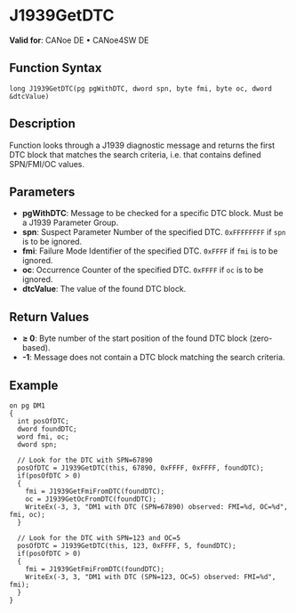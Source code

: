 # J1939GetDTC

**Valid for**: CANoe DE • CANoe4SW DE

## Function Syntax

```plaintext
long J1939GetDTC(pg pgWithDTC, dword spn, byte fmi, byte oc, dword &dtcValue)
```

## Description

Function looks through a J1939 diagnostic message and returns the first DTC block that matches the search criteria, i.e. that contains defined SPN/FMI/OC values.

## Parameters

- **pgWithDTC**: Message to be checked for a specific DTC block. Must be a J1939 Parameter Group.
- **spn**: Suspect Parameter Number of the specified DTC. `0xFFFFFFFF` if `spn` is to be ignored.
- **fmi**: Failure Mode Identifier of the specified DTC. `0xFFFF` if `fmi` is to be ignored.
- **oc**: Occurrence Counter of the specified DTC. `0xFFFF` if `oc` is to be ignored.
- **dtcValue**: The value of the found DTC block.

## Return Values

- **≥ 0**: Byte number of the start position of the found DTC block (zero-based).
- **-1**: Message does not contain a DTC block matching the search criteria.

## Example

```plaintext
on pg DM1
{
  int posOfDTC;
  dword foundDTC;
  word fmi, oc;
  dword spn;

  // Look for the DTC with SPN=67890
  posOfDTC = J1939GetDTC(this, 67890, 0xFFFF, 0xFFFF, foundDTC);
  if(posOfDTC > 0)
  {
    fmi = J1939GetFmiFromDTC(foundDTC);
    oc = J1939GetOcFromDTC(foundDTC);
    WriteEx(-3, 3, "DM1 with DTC (SPN=67890) observed: FMI=%d, OC=%d", fmi, oc);
  }

  // Look for the DTC with SPN=123 and OC=5
  posOfDTC = J1939GetDTC(this, 123, 0xFFFF, 5, foundDTC);
  if(posOfDTC > 0)
  {
    fmi = J1939GetFmiFromDTC(foundDTC);
    WriteEx(-3, 3, "DM1 with DTC (SPN=123, OC=5) observed: FMI=%d", fmi);
  }
}
```
